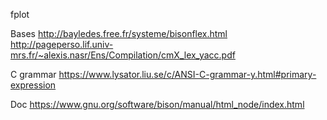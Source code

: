 fplot

Bases
http://bayledes.free.fr/systeme/bisonflex.html
http://pageperso.lif.univ-mrs.fr/~alexis.nasr/Ens/Compilation/cmX_lex_yacc.pdf

C grammar
https://www.lysator.liu.se/c/ANSI-C-grammar-y.html#primary-expression

Doc
https://www.gnu.org/software/bison/manual/html_node/index.html
